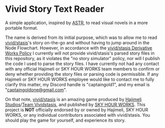 # Vivid Story Text Reader

A simple application, inspired by [ASTR](https://github.com/050644zf/ArknightsStoryTextReader/), to read visual novels in a more portable format.

The name is derived from its initial purpose, which was to allow me to read [vivid/stasis](https://store.steampowered.com/app/2093940/vividstasis/)'s story on-the-go and without having to jump around in the Node Flowchart. However, in accordance with the [vivid/stasis Derivative Works Policy](https://shrinereport.xyz/policy.html) I currently will not provide vivid/stasis's parsed story files in this repository, as it violates the "no story simulator" policy, nor will I publish the code I used to parse the story files. I have currently not had any contact with any official Hajimeli or SKY HOUR WORKS team members to confirm or deny whether providing the story files or parsing code is permissible. If any Hajimeli or SKY HOUR WORKS employee would like to contact me to fully clarify this matter, my Discord handle is "captaingold1", and my email is "captaingoldone@gmail.com".

On that note, [vivid/stasis](https://store.steampowered.com/app/2093940/vividstasis/) is an amazing game produced by [Hajimeli Studios](https://store.steampowered.com/search/?publisher=Hajimeli)/[Team Vividstasis](https://store.steampowered.com/search/?developer=Team%20Vividstasis), and published by [SKY HOUR WORKS](https://store.steampowered.com/publisher/skyhourworks). This project is **NOT** officially endorsed by or owned by Hajimeli, SKY HOUR WORKS, or any individual contributors associated with vivid/stasis. You should play the game for yourself, and experience its story.